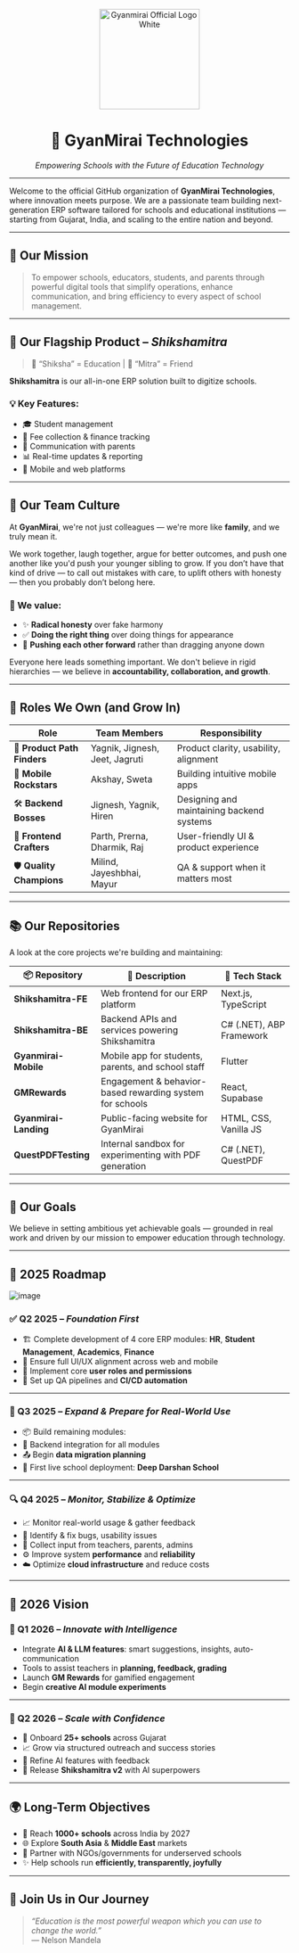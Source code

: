 <p align="center">
  <img src="https://github.com/user-attachments/assets/9538f88e-42b1-488b-b4fe-a0c621ed34c1" alt="Gyanmirai Official Logo White" width="180"/>
</p>

<h1 align="center">🌟 <strong>GyanMirai Technologies</strong></h1>
<p align="center"><em>Empowering Schools with the Future of Education Technology</em></p>

---

Welcome to the official GitHub organization of **GyanMirai Technologies**, where innovation meets purpose. We are a passionate team building next-generation ERP software tailored for schools and educational institutions — starting from Gujarat, India, and scaling to the entire nation and beyond.

---

## 🚀 Our Mission

> To empower schools, educators, students, and parents through powerful digital tools that simplify operations, enhance communication, and bring efficiency to every aspect of school management.

---

## 🏫 Our Flagship Product – <em>Shikshamitra</em>

> 🧠 “Shiksha” = Education | 🤝 “Mitra” = Friend

**Shikshamitra** is our all-in-one ERP solution built to digitize schools.  

### 💡 Key Features:
- 🎓 Student management  
- 💸 Fee collection & finance tracking  
- 📣 Communication with parents  
- 📊 Real-time updates & reporting  
- 📱 Mobile and web platforms  

---

## 👥 Our Team Culture

At **GyanMirai**, we're not just colleagues — we're more like **family**, and we truly mean it.  

We work together, laugh together, argue for better outcomes, and push one another like you'd push your younger sibling to grow. If you don’t have that kind of drive — to call out mistakes with care, to uplift others with honesty — then you probably don’t belong here.

### 💛 We value:
- ✨ **Radical honesty** over fake harmony  
- ✅ **Doing the right thing** over doing things for appearance  
- 🚀 **Pushing each other forward** rather than dragging anyone down  

Everyone here leads something important. We don't believe in rigid hierarchies — we believe in **accountability, collaboration, and growth**.

---

## 🧩 Roles We Own (and Grow In)

| Role                          | Team Members                         | Responsibility                                             |
|-------------------------------|--------------------------------------|------------------------------------------------------------|
| 🧭 **Product Path Finders**    | Yagnik, Jignesh, Jeet, Jagruti        | Product clarity, usability, alignment                      |
| 📱 **Mobile Rockstars**        | Akshay, Sweta                        | Building intuitive mobile apps                             |
| 🛠 **Backend Bosses**          | Jignesh, Yagnik, Hiren               | Designing and maintaining backend systems                  |
| 🎨 **Frontend Crafters**       | Parth, Prerna, Dharmik, Raj          | User-friendly UI & product experience                      |
| 🛡 **Quality Champions**       | Milind, Jayeshbhai, Mayur            | QA & support when it matters most                          |

---

## 📚 Our Repositories

A look at the core projects we're building and maintaining:

| 📦 Repository             | 📘 Description                                                   | 🔧 Tech Stack                        |
|--------------------------|------------------------------------------------------------------|--------------------------------------|
| **Shikshamitra-FE**      | Web frontend for our ERP platform                                | Next.js, TypeScript                  |
| **Shikshamitra-BE**      | Backend APIs and services powering Shikshamitra                  | C# (.NET), ABP Framework             |
| **Gyanmirai-Mobile**     | Mobile app for students, parents, and school staff               | Flutter                              |
| **GMRewards**            | Engagement & behavior-based rewarding system for schools         | React, Supabase                      |
| **Gyanmirai-Landing**    | Public-facing website for GyanMirai                              | HTML, CSS, Vanilla JS                |
| **QuestPDFTesting**      | Internal sandbox for experimenting with PDF generation           | C# (.NET), QuestPDF                  |

---

## 🎯 Our Goals

We believe in setting ambitious yet achievable goals — grounded in real work and driven by our mission to empower education through technology.

---

## 📅 2025 Roadmap

![image](https://github.com/user-attachments/assets/e9a806f1-0474-44b2-a1f1-8d6b3f5c8de6)


### ✅ Q2 2025 – *Foundation First*
- 🏗 Complete development of 4 core ERP modules: **HR**, **Student Management**, **Academics**, **Finance**
- 🎨 Ensure full UI/UX alignment across web and mobile
- 🔐 Implement core **user roles and permissions**
- 🔄 Set up QA pipelines and **CI/CD automation**

---

### 🧩 Q3 2025 – *Expand & Prepare for Real-World Use*
- 📦 Build remaining modules: 
- 🔗 Backend integration for all modules
- 📤 Begin **data migration planning**
- 🏫 First live school deployment: **Deep Darshan School**

---

### 🔍 Q4 2025 – *Monitor, Stabilize & Optimize*
- 📈 Monitor real-world usage & gather feedback
- 🐛 Identify & fix bugs, usability issues
- 📢 Collect input from teachers, parents, admins
- ⚙️ Improve system **performance** and **reliability**
- ☁️ Optimize **cloud infrastructure** and reduce costs

---

## 🌅 2026 Vision

### 🤖 Q1 2026 – *Innovate with Intelligence*
- Integrate **AI & LLM features**: smart suggestions, insights, auto-communication
- Tools to assist teachers in **planning, feedback, grading**
- Launch **GM Rewards** for gamified engagement
- Begin **creative AI module experiments**

---

### 🚀 Q2 2026 – *Scale with Confidence*
- 🏫 Onboard **25+ schools** across Gujarat
- 📈 Grow via structured outreach and success stories
- 🔁 Refine AI features with feedback
- 🧠 Release **Shikshamitra v2** with AI superpowers

---

## 🌍 Long-Term Objectives

- 🎯 Reach **1000+ schools** across India by 2027
- 🌐 Explore **South Asia** & **Middle East** markets
- 🤝 Partner with NGOs/governments for underserved schools
- ✨ Help schools run **efficiently, transparently, joyfully**

---

## 🤝 Join Us in Our Journey

> _“Education is the most powerful weapon which you can use to change the world.”_  
> — Nelson Mandela

